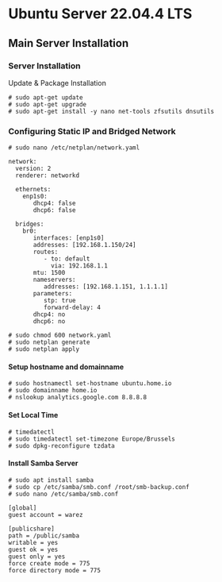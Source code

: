 # Ubuntu Server 22.04.4 LTS
## Main Server Installation
### Server Installation
Update & Package Installation
~~~
# sudo apt-get update
# sudo apt-get upgrade
# sudo apt-get install -y nano net-tools zfsutils dnsutils
~~~
### Configuring Static IP and Bridged Network
~~~
# sudo nano /etc/netplan/network.yaml
~~~
~~~
network:
  version: 2
  renderer: networkd

  ethernets:
    enp1s0:
       dhcp4: false
       dhcp6: false

  bridges:
    br0:
       interfaces: [enp1s0]
       addresses: [192.168.1.150/24]
       routes:
          - to: default
            via: 192.168.1.1
       mtu: 1500
       nameservers:
          addresses: [192.168.1.151, 1.1.1.1]
       parameters:
          stp: true
          forward-delay: 4
       dhcp4: no
       dhcp6: no

~~~
~~~
# sudo chmod 600 network.yaml
# sudo netplan generate
# sudo netplan apply
~~~
#### Setup hostname and domainname
~~~
# sudo hostnamectl set-hostname ubuntu.home.io
# sudo domainname home.io
# nslookup analytics.google.com 8.8.8.8
~~~
#### Set Local Time
~~~
# timedatectl
# sudo timedatectl set-timezone Europe/Brussels
# sudo dpkg-reconfigure tzdata
~~~
####  Install Samba Server
~~~
# sudo apt install samba
# sudo cp /etc/samba/smb.conf /root/smb-backup.conf
# sudo nano /etc/samba/smb.conf
~~~
~~~
[global]
guest account = warez

[publicshare]
path = /public/samba
writable = yes
guest ok = yes
guest only = yes
force create mode = 775
force directory mode = 775
~~~
<!--stackedit_data:
eyJoaXN0b3J5IjpbMjg2MzQ2NDI5LDI2NjIyNjczNywtMTI3ND
MyMzA3NCw2NDkxNDU1MDIsMTI3NDczMTg1NF19
-->